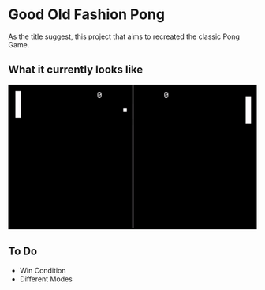 # Good Old Fashion Pong
As the title suggest, this project that aims to recreated the classic Pong Game.

## What it currently looks like
![GIF](./demo/demo_ai.gif)

## To Do
- Win Condition 
- Different Modes
